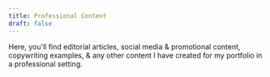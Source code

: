 ```yaml
---
title: Professional Content
draft: false
---
```


Here, you'll find editorial articles, social media & promotional content, copywriting examples, & any other content I have created for my portfolio in a professional setting. 
